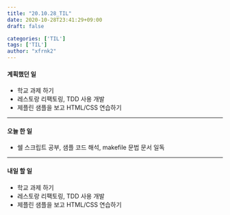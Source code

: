 ```yaml
---
title: "20.10.28_TIL"
date: 2020-10-28T23:41:29+09:00
draft: false

categories: ['TIL']
tags: ['TIL']
author: "xfrnk2"
---
```

#### 계획했던 일
+ 학교 과제 하기
+ 레스토랑 리팩토링, TDD 사용 개발
+ 제플린 샘플을 보고 HTML/CSS 연습하기
---
#### 오늘 한 일
+ 쉘 스크립트 공부, 샘플 코드 해석, makefile 문법 문서 일독
---   
#### 내일 할 일 
+ 학교 과제 하기
+ 레스토랑 리팩토링, TDD 사용 개발
+ 제플린 샘플을 보고 HTML/CSS 연습하기